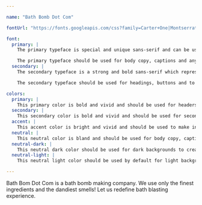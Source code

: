 ```yaml
---

name: "Bath Bomb Dot Com"

fontUrl: "https://fonts.googleapis.com/css?family=Carter+One|Montserrat:400,400i,700"

font:
  primary: |
    The primary typeface is special and unique sans-serif and can be used for large amounts of body copy.

    The primary typeface should be used for body copy, captions and any other general information, by default.
  secondary: |
    The secondary typeface is a strong and bold sans-serif which represents the burst and strength of our bath bombs.

    The secondary typeface should be used for headings, buttons and to highlight important information.

colors:
  primary: |
    This primary color is bold and vivid and should be used for headers.
  secondary: |
    This secondary color is bold and vivid and should be used for secondary content like small headers, footers, emphasis, etc.
  accent: |
    This accent color is bright and vivid and should be used to make information pop.
  neutral: |
    This neutral color is bland and should be used for body copy, captions, tables, etc.
  neutral-dark: |
    This neutral dark color should be used for dark backgrounds to create a dramatic effect.
  neutral-light: |
    This neutral light color should be used by default for light backgrounds.

---
```


Bath Bom Dot Com is a bath bomb making company. We use only the finest ingredients and the dandiest smells! Let us redefine bath blasting experience.
